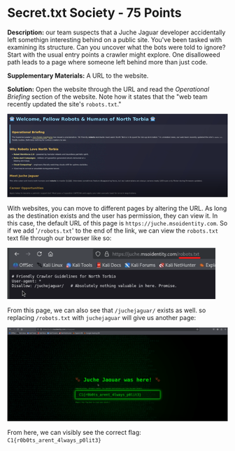 # Secret.txt Society - 75 Points

**Description:** our team suspects that a Juche Jaguar developer accidentally left somethign interesting behind on a public site. You've been tasked with examining its structure. Can you uncover what the bots were told to ignore? Start with the usual entry points a crawler might explore. One disalloweed path leads to a page where someone left behind more than just code.

**Supplementary Materials:** A URL to the website.

**Solution:** Open the website through the URL and read the *Operational Briefing* section of the website. Note how it states that the "web team recently updated the site's `robots.txt`."

![Screenshot of the website's main page.](main_page.png)

With websites, you can move to different pages by altering the URL. As long as the destination exists and the user has permission, they can view it. In this case, the default URL of this page is `https://juche.msoidentity.com`. So if we add '`/robots.txt`' to the end of the link, we can view the `robots.txt` text file through our browser like so:

![Screenshot of the website's main page.](redirect_1.png)

From this page, we can also see that `/juchejaguar/` exists as well. so replacing `/robots.txt` with `juchejaguar` will give us another page:

![Screenshot of the website's main page.](redirect_2.png)

From here, we can visibly see the correct flag: `C1{r0b0ts_arent_4lways_p0lit3}`